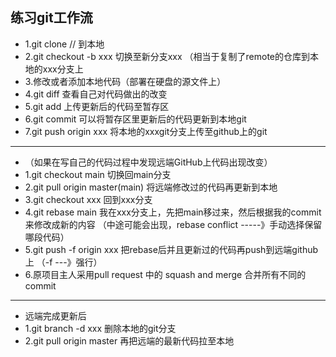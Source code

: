 ## 练习git工作流

* 1.git clone // 到本地
* 2.git checkout -b xxx 切换至新分支xxx
（相当于复制了remote的仓库到本地的xxx分支上
* 3.修改或者添加本地代码（部署在硬盘的源文件上）
* 4.git diff 查看自己对代码做出的改变
* 5.git add 上传更新后的代码至暂存区
* 6.git commit 可以将暂存区里更新后的代码更新到本地git
* 7.git push origin xxx 将本地的xxxgit分支上传至github上的git

-----------------------------------------------------------

* （如果在写自己的代码过程中发现远端GitHub上代码出现改变）
* 1.git checkout main 切换回main分支
* 2.git pull origin master(main) 将远端修改过的代码再更新到本地
* 3.git checkout xxx 回到xxx分支
* 4.git rebase main 我在xxx分支上，先把main移过来，然后根据我的commit来修改成新的内容
（中途可能会出现，rebase conflict -----》手动选择保留哪段代码）
* 5.git push -f origin xxx 把rebase后并且更新过的代码再push到远端github上
（-f ---》强行）
* 6.原项目主人采用pull request 中的 squash and merge 合并所有不同的commit

-----------------------------------------------------------

* 远端完成更新后
* 1.git branch -d xxx 删除本地的git分支
* 2.git pull origin master 再把远端的最新代码拉至本地